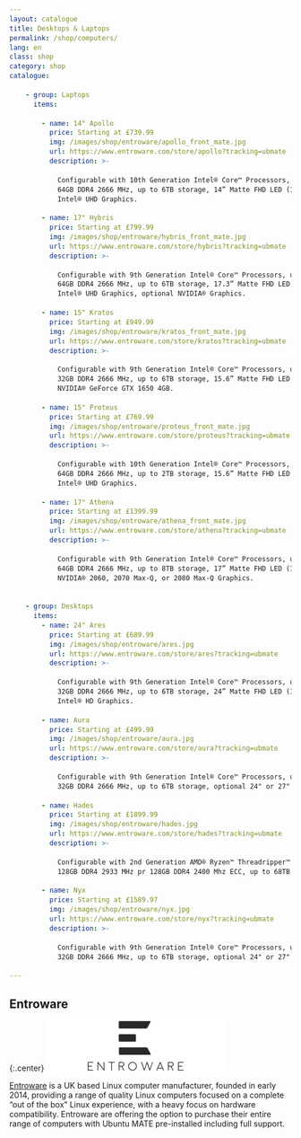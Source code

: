 ```yaml
---
layout: catalogue
title: Desktops & Laptops
permalink: /shop/computers/
lang: en
class: shop
category: shop
catalogue:

    - group: Laptops
      items:

        - name: 14" Apollo
          price: Starting at £739.99
          img: /images/shop/entroware/apollo_front_mate.jpg
          url: https://www.entroware.com/store/apollo?tracking=ubmate
          description: >-

            Configurable with 10th Generation Intel® Core™ Processors, up to
            64GB DDR4 2666 MHz, up to 6TB storage, 14” Matte FHD LED (1920x1080),
            Intel® UHD Graphics.

        - name: 17" Hybris
          price: Starting at £799.99
          img: /images/shop/entroware/hybris_front_mate.jpg
          url: https://www.entroware.com/store/hybris?tracking=ubmate
          description: >-

            Configurable with 9th Generation Intel® Core™ Processors, up to
            64GB DDR4 2666 MHz, up to 6TB storage, 17.3” Matte FHD LED (1920x1080),
            Intel® UHD Graphics, optional NVIDIA® Graphics.

        - name: 15" Kratos
          price: Starting at £949.99
          img: /images/shop/entroware/kratos_front_mate.jpg
          url: https://www.entroware.com/store/kratos?tracking=ubmate
          description: >-

            Configurable with 9th Generation Intel® Core™ Processors, up to
            32GB DDR4 2666 MHz, up to 6TB storage, 15.6” Matte FHD LED (1920x1080),
            NVIDIA® GeForce GTX 1650 4GB.

        - name: 15" Proteus
          price: Starting at £769.99
          img: /images/shop/entroware/proteus_front_mate.jpg
          url: https://www.entroware.com/store/proteus?tracking=ubmate
          description: >-

            Configurable with 10th Generation Intel® Core™ Processors, up to
            64GB DDR4 2666 MHz, up to 2TB storage, 15.6” Matte FHD LED (1920x1080),
            Intel® UHD Graphics.

        - name: 17" Athena
          price: Starting at £1399.99
          img: /images/shop/entroware/athena_front_mate.jpg
          url: https://www.entroware.com/store/athena?tracking=ubmate
          description: >-

            Configurable with 9th Generation Intel® Core™ Processors, up to
            64GB DDR4 2666 MHz, up to 8TB storage, 17” Matte FHD LED (1920x1080), 
            NVIDIA® 2060, 2070 Max-Q, or 2080 Max-Q Graphics.


    - group: Desktops
      items:
        - name: 24" Ares
          price: Starting at £689.99
          img: /images/shop/entroware/ares.jpg
          url: https://www.entroware.com/store/ares?tracking=ubmate
          description: >-

            Configurable with 9th Generation Intel® Core™ Processors, up to
            32GB DDR4 2666 MHz, up to 6TB storage, 24” Matte FHD LED (1920x1080),
            Intel® HD Graphics.
            
        - name: Aura
          price: Starting at £499.99
          img: /images/shop/entroware/aura.jpg
          url: https://www.entroware.com/store/aura?tracking=ubmate
          description: >-
          
            Configurable with 9th Generation Intel® Core™ Processors, up to
            32GB DDR4 2666 MHz, up to 6TB storage, optional 24" or 27" Matte FHD LED (1920x1080) displays, Intel® Iris® Plus Graphics 655.  
            
        - name: Hades
          price: Starting at £1899.99
          img: /images/shop/entroware/hades.jpg
          url: https://www.entroware.com/store/hades?tracking=ubmate
          description: >-
          
            Configurable with 2nd Generation AMD® Ryzen™ Threadripper™ Processors, up to
            128GB DDR4 2933 MHz pr 128GB DDR4 2400 Mhz ECC, up to 68TB storage, optional 24" or 27" Matte FHD LED (1920x1080) displays, NVIDIA® GT1030 and NVIDIA® RTX 2060/2070/2080/2080Ti Graphics.  
            
        - name: Nyx
          price: Starting at £1589.97
          img: /images/shop/entroware/nyx.jpg
          url: https://www.entroware.com/store/nyx?tracking=ubmate
          description: >-
          
            Configurable with 9th Generation Intel® Core™ Processors, up to
            32GB DDR4 2666 MHz, up to 6TB storage, optional 24" or 27" Matte FHD LED (1920x1080) displays, Intel® UHD Graphics.               

---
```



## Entroware

{:.center}
[![Entroware logo](/images/shop/entroware/entroware.png)](https://www.entroware.com/store/?tracking=ubmate)

[Entroware](https://entroware.com/) is a UK based Linux computer manufacturer,
founded in early 2014, providing a range of quality Linux computers focused on a
complete “out of the box” Linux experience, with a heavy focus on hardware
compatibility. Entroware are offering the option to purchase their entire range
of computers with Ubuntu MATE pre-installed including full support.
